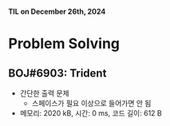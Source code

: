**TIL on December 26th, 2024**

# Problem Solving
## BOJ#6903: Trident
* 간단한 출력 문제
    - 스페이스가 필요 이상으로 들어가면 안 됨
* 메모리: 2020 kB, 시간: 0 ms, 코드 길이: 612 B
